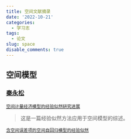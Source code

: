 ```yaml
---
title: 空间文献摘录
date: '2022-10-21'
categories:
  - 学习志
tags:
  - 论文
slug: space
disable_comments: true
---
```


## 空间模型


### [秦永松](https://xueshu.zidianzhan.net/scholar?hl=zh-CN&as_sdt=0%2C5&q=YS+Qin+empirical+likelihood&btnG=) 

[`空间计量经济模型的经验似然研究进展`](/papers/QinRecom/Qin-2.pdf)

> 这是一篇经验似然方法应用于空间模型的综述。

[`含空间误差项的空间自回归模型的经验似然`](/papers/SpaModel/Qin-1.pdf)


